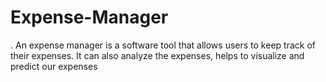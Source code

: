 # Expense-Manager
. An expense manager is a software tool that allows users to keep track of their expenses. 
It can also analyze the expenses, helps to visualize and predict our expenses
